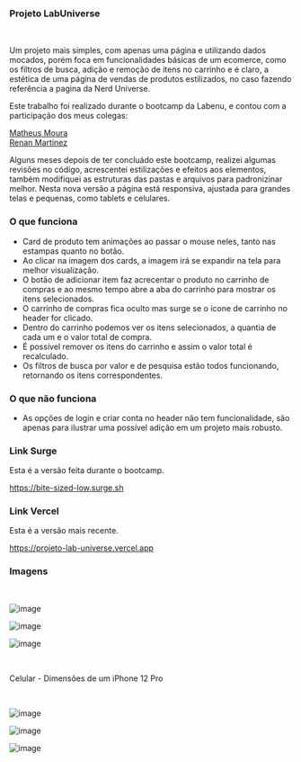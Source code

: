 ### Projeto LabUniverse

</br>

Um projeto mais simples, com apenas uma página e utilizando dados mocados, porém foca em funcionalidades básicas de um ecomerce, como os filtros de busca, adição e remoção de itens no carrinho e é claro, a estética de uma página de vendas de produtos estilizados, no caso fazendo referência a pagina da Nerd Universe.

Este trabalho foi realizado durante o bootcamp da Labenu, e contou com a participação dos meus colegas:

[Matheus Moura](https://github.com/Mouramattheus)  
[Renan Martinez](https://github.com/Renan-Ma)

Alguns meses depois de ter concluádo este bootcamp, realizei algumas revisões no código, acrescentei estilizações e efeitos aos elementos, também modifiquei as estruturas das pastas e arquivos para padronizinar melhor. Nesta nova versão a página está responsiva, ajustada para grandes telas e pequenas, como tablets e celulares.

### O que funciona
- Card de produto tem animações ao passar o mouse neles, tanto nas estampas quanto no botão.
- Ao clicar na imagem dos cards, a imagem irá se expandir na tela para melhor visualização. 
- O botão de adicionar item faz acrecentar o produto no carrinho de compras e ao mesmo tempo abre a aba do carrinho para mostrar os itens selecionados. 
- O carrinho de compras fica oculto mas surge se o ícone de carrinho no header for clicado. 
- Dentro do carrinho podemos ver os itens selecionados, a quantia de cada um e o valor total de compra.
- É possível remover os itens do carrinho e assim o valor total é recalculado.
- Os filtros de busca por valor e de pesquisa estão todos funcionando, retornando os itens correspondentes.

### O que não funciona
- As opções de login e criar conta no header não tem funcionalidade, são apenas para ilustrar uma possível adição em um projeto mais robusto.

### Link Surge 

Esta é a versão feita durante o bootcamp.

https://bite-sized-low.surge.sh

### Link Vercel 

Esta é a versão mais recente.

https://projeto-lab-universe.vercel.app

### Imagens

</br>

![image](https://user-images.githubusercontent.com/99031516/219129641-4691cf6b-1205-4b13-9692-473c65581aa3.png)

![image](https://user-images.githubusercontent.com/99031516/219129738-aed15f68-2e01-40cd-8ce3-7e28693eb565.png)

![image](https://user-images.githubusercontent.com/99031516/219129849-244a1a87-26e6-4e4e-8ca7-dbf8595af29f.png)

</br>

Celular - Dimensões de um iPhone 12 Pro

</br>

![image](https://user-images.githubusercontent.com/99031516/219128679-8ce5fd01-ee92-4072-9bd8-6f9cebaea27b.png)

![image](https://user-images.githubusercontent.com/99031516/219128910-ef505736-c280-408a-a994-2de760483fc1.png)

![image](https://user-images.githubusercontent.com/99031516/219129002-13d7f1d7-2dab-417a-a1f0-595863296b58.png)
